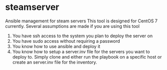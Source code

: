 # steamserver
Ansible management for steam servers
This tool is designed for CentOS 7 currently.
Several assumptions are made if you are using this tool
   1. You have ssh access to the system you plan to deploy the server on
   2. You have sudo access without requiring a password
   3. You know how to use ansible and deploy it
   4. You know how to setup a server.inv file for the servers you want to deploy to.
Simply clone and either run the playbook on a specific host or create an server.inv file for the inventory.
